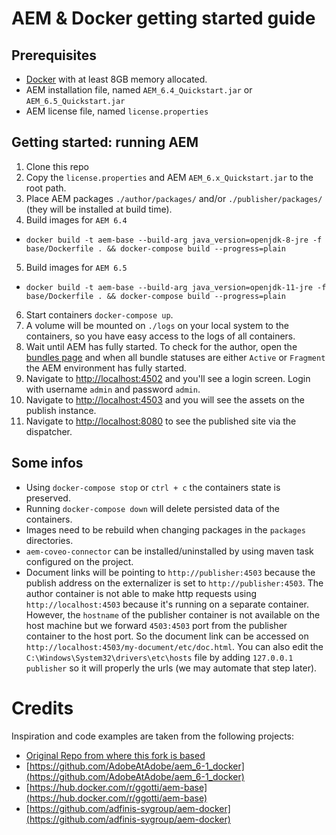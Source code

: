 # AEM & Docker getting started guide

## Prerequisites

- [Docker](https://www.docker.com) with at least 8GB memory allocated.
- AEM installation file, named `AEM_6.4_Quickstart.jar` or `AEM_6.5_Quickstart.jar`
- AEM license file, named `license.properties`

## Getting started: running AEM

1. Clone this repo
2. Copy the `license.properties` and AEM `AEM_6.x_Quickstart.jar` to the root path.
3. Place AEM packages `./author/packages/` and/or `./publisher/packages/` (they will be installed at build time).
4. Build images for `AEM 6.4` 
* `docker build -t aem-base --build-arg java_version=openjdk-8-jre -f base/Dockerfile . && docker-compose build --progress=plain`
5. Build images for `AEM 6.5`
* `docker build -t aem-base --build-arg java_version=openjdk-11-jre -f base/Dockerfile . && docker-compose build --progress=plain`
6. Start containers `docker-compose up`. 
7. A volume will be mounted on `./logs` on your local system to the containers, so you have easy access to the logs of all containers.
8. Wait until AEM has fully started. To check for the author, open the [bundles page](http://localhost:4502/system/console/bundles) and when all bundle statuses are either `Active` or `Fragment` the AEM environment has fully started.
9. Navigate to [http://localhost:4502](http://localhost:4502) and you'll see a login screen. Login with username `admin` and password `admin`.
10. Navigate to [http://localhost:4503](http://localhost:4503) and you will see the assets on the publish instance.
11. Navigate to [http://localhost:8080](http://localhost:8080) to see the published site via the dispatcher. 

## Some infos

- Using `docker-compose stop` or `ctrl + c` the containers state is preserved.
- Running `docker-compose down` will delete persisted data of the containers.
- Images need to be rebuild when changing packages in the `packages` directories.
- `aem-coveo-connector` can be installed/uninstalled by using maven task configured on the project.
- Document links will be pointing to `http://publisher:4503` because the publish address on the externalizer is set to `http://publisher:4503`. The author 
container is not able to make http requests using `http://localhost:4503` because it's running on a separate container. However, the `hostname` of the publisher container is not available
on the host machine but we forward `4503:4503` port from the publisher container to the host port. So the document link can be accessed on `http://localhost:4503/my-document/etc/doc.html`.
You can also edit the `C:\Windows\System32\drivers\etc\hosts` file by adding `127.0.0.1 publisher` so it will properly the urls (we may automate that step later). 
   
# Credits

Inspiration and code examples are taken from the following projects:

- [Original Repo from where this fork is based](https://github.com/remcorakers/aem-docker-getting-started)
- [https://github.com/AdobeAtAdobe/aem_6-1_docker](https://github.com/AdobeAtAdobe/aem_6-1_docker)
- [https://hub.docker.com/r/ggotti/aem-base](https://hub.docker.com/r/ggotti/aem-base)
- [https://github.com/adfinis-sygroup/aem-docker](https://github.com/adfinis-sygroup/aem-docker)